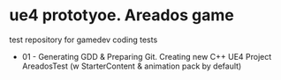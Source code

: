 # ue4 prototyoe. Areados game
test repository for gamedev coding tests

* 01 - Generating GDD & Preparing Git. Creating new C++ UE4 Project AreadosTest (w StarterContent & animation pack by default)